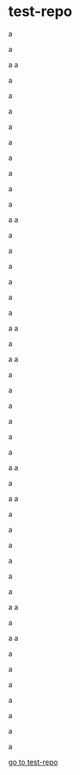 # test-repo



a


a


a
a


a

a

a

a


a

a


a


a


a


a
a


a

a

a

a


a

a


a
a


a


a
a


a

a

a

a


a

a


a
a


a


a
a


a

a

a

a


a

a


a
a


a


a
a


a

a

a

a


a

a


a

[go to test-repo](#-test-repo)
